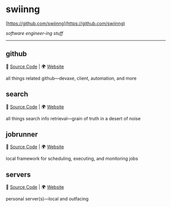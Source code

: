 # swiinng
[https://github.com/swiinng](https://github.com/swiinng)

_software engineer-ing stuff_

---

## github
🔗 [Source Code](https://github.com/swiinng/github)  |  🌍 [Website](None)

all things related github—devaxe, client, automation, and more

## search
🔗 [Source Code](https://github.com/swiinng/search)  |  🌍 [Website](None)

all things search info retrieval—grain of truth in a desert of noise

## jobrunner
🔗 [Source Code](https://github.com/swiinng/jobrunner)  |  🌍 [Website](None)

local framework for scheduling, executing, and monitoring jobs

## servers
🔗 [Source Code](https://github.com/swiinng/servers)  |  🌍 [Website](None)

personal server(s)—local and outfacing

